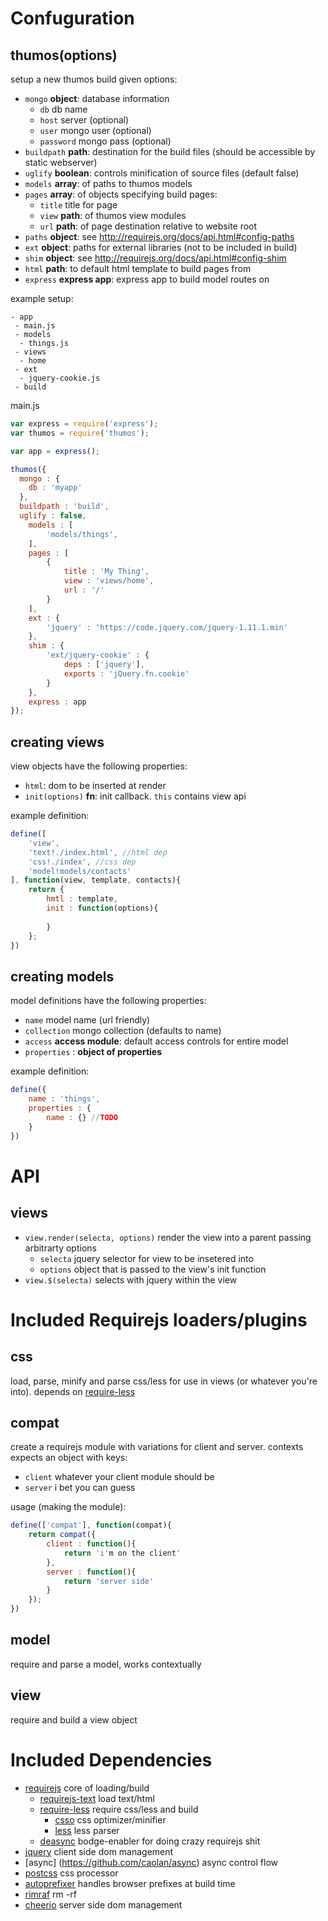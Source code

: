# Confuguration

## thumos(options)
setup a new thumos build given options:
  - `mongo` **object**: database information
  	- `db` db name
  	- `host` server (optional)
  	- `user` mongo user (optional)
  	- `password` mongo pass (optional)
  - `buildpath` **path**: destination for the build files (should be accessible by static webserver)
  - `uglify` **boolean**: controls minification of source files (default false)
  - `models` **array**: of paths to thumos models
  - `pages` **array**: of objects specifying build pages:
    - `title` title for page
    - `view` **path**: of thumos view modules
    - `url` **path**: of page destination relative to website root
  - `paths` **object**: see http://requirejs.org/docs/api.html#config-paths
  - `ext` **object**: paths for external libraries (not to be included in build)
  - `shim` **object**: see http://requirejs.org/docs/api.html#config-shim
  - `html` **path**: to default html template to build pages from
  - `express` **express app**: express app to build model routes on
  
example setup:
~~~
- app
 - main.js
 - models
  - things.js
 - views
  - home
 - ext
  - jquery-cookie.js
 - build
~~~

main.js
~~~ javascript
var express = require('express');
var thumos = require('thumos');

var app = express();

thumos({
  mongo : {
  	db : 'myapp'
  },
  buildpath : 'build',
  uglify : false,
	models : [
		'models/things',
	],
	pages : [
		{
			title : 'My Thing',
			view : 'views/home',
			url : '/'
		}
	],
	ext : {
		'jquery' : 'https://code.jquery.com/jquery-1.11.1.min'
	},
	shim : {
		'ext/jquery-cookie' : {
    		deps : ['jquery'],
    		exports : 'jQuery.fn.cookie'
    	}
	},
	express : app
});
~~~

## creating views
view objects have the following properties:
  - `html`: dom to be inserted at render
  - `init(options)` **fn**: init callback. `this` contains view api

example definition:
~~~ javascript
define([
	'view',
	'text!./index.html', //html dep
	'css!./index', //css dep
	'model!models/contacts'
], function(view, template, contacts){  
	return {
		hmtl : template,
		init : function(options){
			
		}
	};
})
~~~

## creating models
model definitions have the following properties:
 - `name` model name (url friendly)
 - `collection` mongo collection (defaults to name)
 - `access` **access module**: default access controls for entire model
 - `properties` : **object of properties**
 
example definition:
~~~ javascript
define({
	name : 'things',
	properties : {
		name : {} //TODO
	}
})
~~~


# API

## views
 - `view.render(selecta, options)` render the view into a parent passing arbitrarty options
   - `selecta` jquery selector for view to be insetered into
   - `options` object that is passed to the view's init function
 - `view.$(selecta)` selects with jquery within the view



# Included Requirejs loaders/plugins

## css
load, parse, minify and parse css/less for use in views (or whatever you're into). depends on [require-less](https://github.com/guybedford/require-less)

## compat
create a requirejs module with variations for client and server. contexts expects an object with keys:
 - `client` whatever your client module should be
 - `server` i bet you can guess

usage (making the module):

~~~ javascript
define(['compat'], function(compat){
	return compat({
		client : function(){
			return 'i'm on the client'
		},
		server : function(){
			return 'server side'
		}
	});
})
~~~

## model
require and parse a model, works contextually

## view
require and build a view object

# Included Dependencies 
 - [requirejs](http://requirejs.org/) core of loading/build
   - [requirejs-text](https://github.com/requirejs/text) load text/html
   - [require-less](https://github.com/guybedford/require-less) require css/less and build
     - [csso](https://github.com/css/csso) css optimizer/minifier
     - [less](http://lesscss.org/) less parser
   - [deasync](https://github.com/abbr/deasync) bodge-enabler for doing crazy requirejs shit
 - [jquery](https://jquery.com/) client side dom management
 - [async] (https://github.com/caolan/async) async control flow
 - [postcss](https://github.com/postcss/postcss) css processor	
 - [autoprefixer](https://github.com/postcss/autoprefixer) handles browser prefixes at build time
 - [rimraf](https://github.com/isaacs/rimraf) rm -rf
 - [cheerio](https://github.com/cheeriojs/cheerio) server side dom management
 